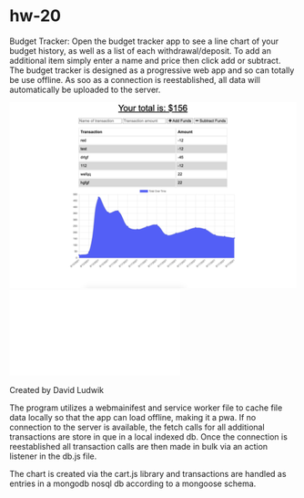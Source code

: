 # hw-20

Budget Tracker:
Open the budget tracker app to see a line chart of your budget history, as well as a list of each withdrawal/deposit. To add an additional item simply enter a name and price then click add or subtract. The budget tracker is designed as a progressive web app and so can totally be use offline. As soo as a connection is reestablished, all data will automatically be uploaded to the server.


![Here's a screenshot](./assets/budget-tracker-pwa.png)
![Here's the link](./index.html)

Created by David Ludwik

The program utilizes a webmainifest and service worker file to cache file data locally so that the app can load offline, making it a pwa. If no connection to the server is available, the fetch calls for all additional transactions are store in que in a local indexed db. Once the connection is reestablished all transaction calls are then made in bulk via an action listener in the db.js file. 

The chart is created via the cart.js library and transactions are handled as entries in a mongodb nosql db according to a mongoose schema. 